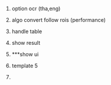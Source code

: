 1) option ocr (tha,eng)
2) algo convert follow rois (performance)
3) handle table
4) show result
5)  ***show ui 


1) template 5
2) 